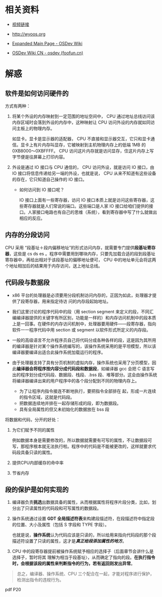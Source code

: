 # 相关资料

- [视频链接](https://www.bilibili.com/video/BV1RX4y157CM?spm_id_from=333.337.search-card.all.click)

- http://wyoos.org



- [Expanded Main Page - OSDev Wiki](https://wiki.osdev.org/Expanded_Main_Page)
- [OSDev Wiki CN - osdev (foofun.cn)](http://osdev.foofun.cn/index.php?title=OSDev_Wiki_CN)



# 解惑

## 软件是如何访问硬件的

方式有两种：

1. 将某个外设的内存映射到一定范围的地址空间中， CPU 通过地址总线访问该内存区域时会落到外设的内存中，这种映射让 CPU 访问外设的内存就如同访问主板上的物理内存。

   如显卡。显卡是显示器的适配器， CPU 不直接和显示器交互，它只和显卡通信。显卡上有片内存叫显存，它被映射到主机物理内存上的低端 1MB 的0XB8000～0XBFFFF。 CPU 访问这片内存就是访问显存，住这片内存上写字节便是往屏幕上打印内容。

2. 外设是通过 IO 接口与 CPU 通信的， CPU 访问外设，就是访问 IO 接口，由 IO 接口将信息传递给另一端的外设，也就是说， CPU 从来不知道有这些设备的存在，它只知道自己操作的 IO 接口。

   - 如何访问到 IO 接口呢？

     IO 接口上面有一些寄存器，访问 IO 接口本质上就是访问这些寄存器，这些寄存器就是人们常说的端口。这些端口是人家 IO 接口给咱们提供的接口。人家接口电路也有自己的思维（系统），看到寄存器中写了什么就做出相应的反应。



## 内存的分段访问

CPU 采用 “段基址＋段内偏移地址”的形式访问内存，就需要专门提供**段基址寄存器**，这些是 cs ds es 。程序中需要用到哪块内存，只要先加载合适的段到段基址寄存器中，再给出相对于该段基址的偏移地址便可， CPU 中的地址单元会将这两个地址相加后的结果用于内存访问，送上地址总线。



## 代码段与数据段

- x86 平台的处理器是必须要用分段机制访问内存的，正因为如此，处理器才提供了段寄存器，用来指定待访 问的内存段起始地址。

- 我们这里讨论的程序代码中的段（用 section segment 来定义的段，不同汇编编译器提供的关键字有所区别，功能是一样的）和内存访问机制中的段本质上是一回事。在硬件的内存访问机制中，处理器要用硬件——段寄存器，指向软件一一程序代码中用 section 或 segment 以软件形式所定义的内存段。

- 一般的高级语言不允许程序员自己将代码分成各种各样的段，这是因为其所用的编译器是针对某个操作系统编写的，该操作系统采用的是平坦模型，所以该编译器要编译出适合此操作系统加载运行的程序。
- 由于处理器支持了具有分页机制的虚拟内存，操作系统也采用了分页模型，因此**编译器会将程序按内容分成代码段和数据段**，如编译器 gcc 会把 C 语言写出的程序划分成代码段、数据段、栈段、.bss 段、堆等部分。这会由操作系统将编译器编译出来的用户程序中的各个段分配到不同的物理内存上。
  - 为了让程序内指令接连不断地执行，要把指令全部排在 起，形成一片连续的指令区域，这就是代码段。
  - 把数据连续地并排在一起存储形成的段，即为数据段。
  - 具有全局属性的但又未初始化的数据放在 bss 段



将数据和代码，分开的好处：

1. 为它们赋予不同的属性

   例如数据本身是需要修改的，所以数据就需要有可写的属性，不让数据段可写，那程序根本就无法执行啦。程序中的代码是不能被更改的，这样就要求代码段具备只读的属性。

2. 提供CPU内部缓存的命中率

3. 节省内存



## 段的保护是如何实现的

1. 编译器负责**挑选**出数据具备的属性，从而根据属性将程序片段分类，比如，划分出了只读属性的代码段和可写属性的数据段。

2. 操作系统通过设置 **GDT 全局描述符表**来构建段描述符，在段描述符中指定段的位置、大小及属性（包括 S 字段和 TYPE 字段）。

   也就是说，**操作系统**认为代码应该是只读的，所以给用来指向代码段的那个段描述符设置了只读的属性，这才是***真正给段添加属性的地方***。

3. CPU 中的段寄存器提前被操作系统赋予相应的选择子（后面章节会讲什么是选择子，暂时将其 理解为相当于段基址〉，从而确定了指向的段。**在执行指令时，会根据该段的属性来判断指令的行为，若有返回则发出异常**。

> 总之，编译器、操作系统、CPU 三个配合在一起，才能对程序进行保护，检测出指令的违规行为。



pdf P20